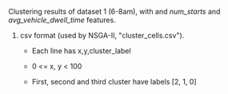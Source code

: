 Clustering results of dataset 1 (6-8am), with and *num_starts* and *avg_vehicle_dwell_time* features.

1. csv format (used by NSGA-II, "cluster_cells.csv").

    - Each line has x,y,cluster_label

    - 0 <= x, y < 100

    - First, second and third cluster have labels [2, 1, 0]